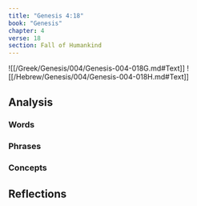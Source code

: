 ```yaml
---
title: "Genesis 4:18"
book: "Genesis"
chapter: 4
verse: 18
section: Fall of Humankind
---
```

![[/Greek/Genesis/004/Genesis-004-018G.md#Text]]
![[/Hebrew/Genesis/004/Genesis-004-018H.md#Text]]

## Analysis

### Words

### Phrases

### Concepts

## Reflections
